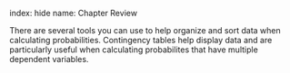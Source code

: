 index: hide
name: Chapter Review

There are several tools you can use to help organize and sort data when calculating probabilities. Contingency tables help display data and are particularly useful when calculating probabilites that have multiple dependent variables.
